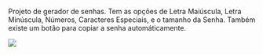 Projeto de gerador de senhas.
Tem as opções de Letra Maiúscula, Letra Minúscula, Números, Caracteres Especiais, e o tamanho da Senha.
Também existe um botão para copiar a senha automáticamente.

<img align="center" src="https://i.imgur.com/W5NHhfI.gif"> </img>
